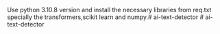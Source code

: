 Use python 3.10.8 version 
and install the necessary libraries from req.txt
specially the transformers,scikit learn and numpy.#   a i - t e x t - d e t e c t o r  
 #   a i - t e x t - d e t e c t o r  
 